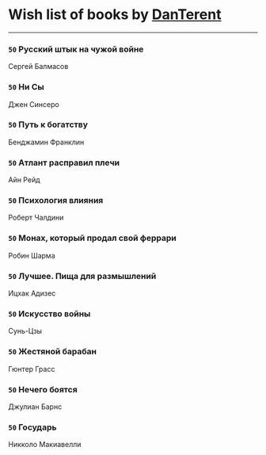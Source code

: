 # Wish list of books by [DanTerent](https://my.mail.ru/bk/danterent/)
---

### `50` Русский штык на чужой войне
Сергей Балмасов

### `50` Ни Сы
Джен Синсеро

### `50` Путь к богатству
Бенджамин Франклин

### `50` Атлант расправил плечи
Айн Рейд

### `50` Психология влияния
Роберт Чалдини

### `50` Монах, который продал свой феррари
Робин Шарма

### `50` Лучшее. Пища для размышлений
Ицхак Адизес

### `50` Искусство войны
Сунь-Цзы

### `50` Жестяной барабан
Гюнтер Грасс

### `50` Нечего боятся
Джулиан Барнс

### `50` Государь
Никколо Макиавелли

